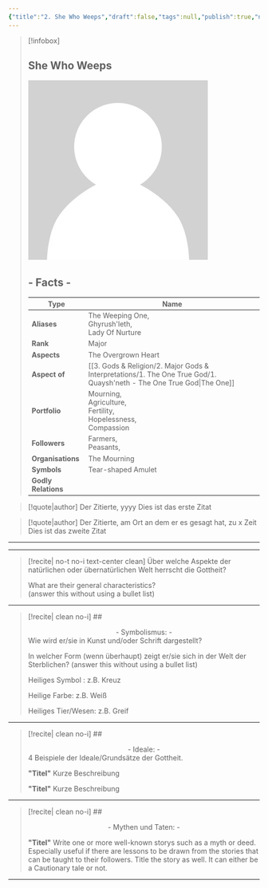 ```yaml
---
{"title":"2. She Who Weeps","draft":false,"tags":null,"publish":true,"name":"She Who Weeps","aliases":"The Weeping One,<br>Ghyrush'leth,<br>Lady Of Nurture","aspects":"The Overgrown Heart","aspect_of":["The One"],"organisations":["The Mourning"],"rank":"Major","symbol":["Tear-shaped Amulet"],"portfolio":"Mourning,<br>Agriculture,<br>Fertility,<br>Hopelessness,<br>Compassion","followers":"Farmers,<br>Peasants,<br>","relations":["The Silent King (Ally)","The Bound One (Son)","The Burning Judge (Resentment)"],"path":"3. Gods & Religion/2. Major Gods & Interpretations/2. The Twelve/2. She Who Weeps.md","permalink":"/3-gods-and-religion/2-major-gods-and-interpretations/2-the-twelve/2-she-who-weeps/","PassFrontmatter":true}
---
```



> [!infobox]
> 
> 
> ## **She Who Weeps**
> 
> ![../../../NPC_Placeholder.jpg](../../../NPC_Placeholder.jpg)
> 
> ## - Facts -
> | Type | Name |
> | ---- | ---- |
> | **Aliases** | The Weeping One,<br>Ghyrush'leth,<br>Lady Of Nurture |
> | **Rank** | Major |
> | **Aspects** | The Overgrown Heart |
> | **Aspect of** | [[3. Gods & Religion/2. Major Gods & Interpretations/1. The One True God/1. Quaysh'neth - The One True God\|The One]] |
> | **Portfolio** | Mourning,<br>Agriculture,<br>Fertility,<br>Hopelessness,<br>Compassion |
> | **Followers** | Farmers,<br>Peasants,<br> |
> | **Organisations** | The Mourning |
> | **Symbols** | Tear-shaped Amulet |
> | **Godly Relations** |  |


> [!quote|author] Der Zitierte, yyyy
> Dies ist das erste Zitat

> [!quote|author] Der Zitierte, am Ort an dem er es gesagt hat, zu x Zeit
> Dies ist das zweite Zitat

---




---
> [!recite| no-t no-i text-center clean]
> Über welche Aspekte der natürlichen oder übernatürlichen Welt herrscht die Gottheit?
>
> What are their general characteristics?  
> (answer this without using a bullet list)


---

> [!recite| clean no-i] ## <center>  - Symbolismus: - </center>
> Wie wird er/sie in Kunst und/oder Schrift dargestellt?
> 
> In welcher Form (wenn überhaupt) zeigt er/sie sich in der Welt der Sterblichen?
> (answer this without using a bullet list)
> 
> Heiliges Symbol : z.B. Kreuz
> 
> Heilige Farbe: z.B. Weiß
> 
> Heiliges Tier/Wesen: z.B. Greif

---

> [!recite| clean no-i] ## <center>  - Ideale: - </center>
> 4 Beispiele der Ideale/Grundsätze der Gottheit.
>
> **"Titel"**
> Kurze Beschreibung
>
> **"Titel"**
> Kurze Beschreibung

---

> [!recite| clean no-i] ## <center>  - Mythen und Taten: - </center>
> 
> **"Titel"**
> Write one or more well-known storys such as a myth or deed. Especially useful if there are lessons to be drawn from the stories that can be taught to their followers. Title the story as well. It can either be a Cautionary tale or not.


---